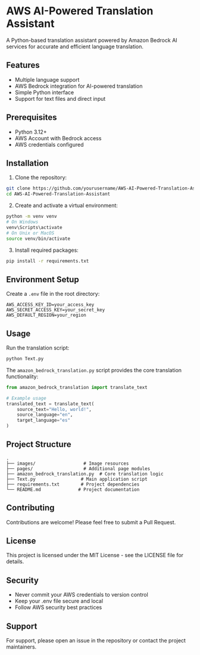 # AWS AI-Powered Translation Assistant

A Python-based translation assistant powered by Amazon Bedrock AI services for accurate and efficient language translation.

## Features

- Multiple language support
- AWS Bedrock integration for AI-powered translation
- Simple Python interface
- Support for text files and direct input

## Prerequisites

- Python 3.12+
- AWS Account with Bedrock access
- AWS credentials configured

## Installation

1. Clone the repository:
```bash
git clone https://github.com/yourusername/AWS-AI-Powered-Translation-Assistant.git
cd AWS-AI-Powered-Translation-Assistant
```

2. Create and activate a virtual environment:
```bash
python -m venv venv
# On Windows
venv\Scripts\activate
# On Unix or MacOS
source venv/bin/activate
```

3. Install required packages:
```bash
pip install -r requirements.txt
```

## Environment Setup

Create a `.env` file in the root directory:
```
AWS_ACCESS_KEY_ID=your_access_key
AWS_SECRET_ACCESS_KEY=your_secret_key
AWS_DEFAULT_REGION=your_region
```

## Usage

Run the translation script:
```bash
python Text.py
```

The `amazon_bedrock_translation.py` script provides the core translation functionality:
```python
from amazon_bedrock_translation import translate_text

# Example usage
translated_text = translate_text(
    source_text="Hello, world!",
    source_language="en",
    target_language="es"
)
```

## Project Structure

```
.
├── images/                  # Image resources
├── pages/                   # Additional page modules
├── amazon_bedrock_translation.py  # Core translation logic
├── Text.py                 # Main application script
├── requirements.txt        # Project dependencies
└── README.md              # Project documentation
```

## Contributing

Contributions are welcome! Please feel free to submit a Pull Request.

## License

This project is licensed under the MIT License - see the LICENSE file for details.

## Security

- Never commit your AWS credentials to version control
- Keep your .env file secure and local
- Follow AWS security best practices

## Support

For support, please open an issue in the repository or contact the project maintainers.